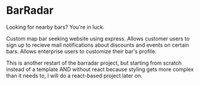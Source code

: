 # BarRadar
Looking for nearby bars? You're in luck. 

Custom map bar seeking website using express. Allows customer users to sign up to recieve mail notifications about discounts and events on certain bars. Allows enterprise users to customize their bar's profile.

This is another restart of the barradar project, but starting from scratch instead of a template AND without react because styling gets more complex than it needs to, I will do a react-based project later on.
